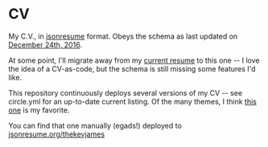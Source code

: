 # CV
My C.V., in [jsonresume](https://github.com/jsonresume/resume-schema) format.
Obeys the schema as last updated on
[December 24th, 2016](https://github.com/jsonresume/resume-schema/blob/0c2c39a25f66d8ac7169ca5d6821297fefd74d03/schema.json).

At some point, I'll migrate away from my
[current resume](http://thekev.in/resource/cv.pdf) to this one -- I love the
idea of a CV-as-code, but the schema is still missing some features I'd like.

This repository continuously deploys several versions of my CV -- see
circle.yml for an up-to-date current listing. Of the many themes, I think
[this one](https://circleci.com/api/v1/project/TheKevJames/cv/latest/artifacts/0/$CIRCLE_ARTIFACTS/resume-elegant.html?branch=master&filter=successful)
is my favorite.

You can find that one manually (egads!) deployed to
[jsonresume.org/thekevjames](http://registry.jsonresume.org/thekevjames)
